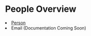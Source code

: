 # People Overview
<list>
<li><a href="people-person.md">Person</a></li>
<li>Email <emphasis>(Documentation Coming Soon)</emphasis></li>
</list>

